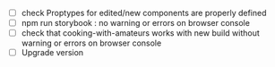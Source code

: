 - [ ] check Proptypes for edited/new components are properly defined
- [ ] npm run storybook : no warning or errors on browser console
- [ ] check that cooking-with-amateurs works with new build without warning or errors on browser console
- [ ] Upgrade version

